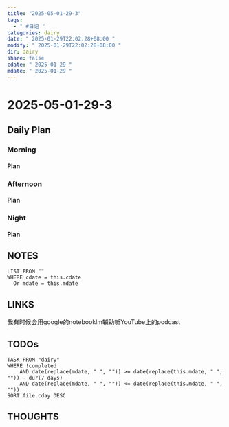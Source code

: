 ```yaml
---
title: "2025-05-01-29-3"
tags:
  - " #日记 "
categories: dairy
date: " 2025-01-29T22:02:28+08:00 "
modify: " 2025-01-29T22:02:28+08:00 "
dir: dairy
share: false
cdate: " 2025-01-29 "
mdate: " 2025-01-29 "
---
```


# 2025-05-01-29-3

## Daily Plan

### Morning

#### Plan

### Afternoon

#### Plan

### Night

#### Plan

## NOTES

```dataview
LIST FROM "" 
WHERE cdate = this.cdate
  Or mdate = this.mdate
```

## LINKS
我有时候会用google的notebooklm辅助听YouTube上的podcast
## TODOs

```dataview
TASK FROM "dairy" 
WHERE !completed 
	AND date(replace(mdate, " ", "")) >= date(replace(this.mdate, " ", "")) - dur(7 days) 
	AND date(replace(mdate, " ", "")) <= date(replace(this.mdate, " ", ""))
SORT file.cday DESC
```

## THOUGHTS
